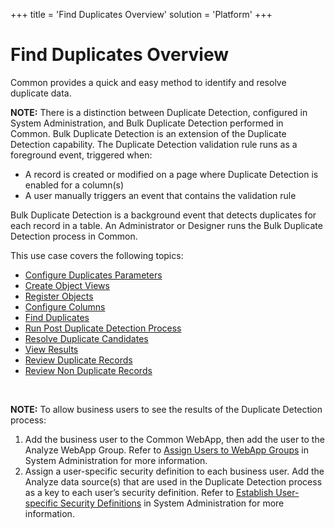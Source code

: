 +++
title = 'Find Duplicates Overview'
solution = 'Platform'
+++

# Find Duplicates Overview

Common provides a quick and easy method to identify and resolve
duplicate data.

**NOTE:** There is a distinction between Duplicate Detection, configured
in System Administration, and Bulk Duplicate Detection performed in
Common. Bulk Duplicate Detection is an extension of the Duplicate
Detection capability. The Duplicate Detection validation rule runs as a
foreground event, triggered when:

  - A record is created or modified on a page where Duplicate Detection
    is enabled for a column(s)
  - A user manually triggers an event that contains the validation rule

Bulk Duplicate Detection is a background event that detects duplicates
for each record in a table. An Administrator or Designer runs the Bulk
Duplicate Detection process in Common.

This use case covers the following topics:

  - [Configure Duplicates
    Parameters](Configure_Duplicates_Parameters.htm)
  - [Create Object Views](Create_Object_Views.htm)
  - [Register Objects](Register_Objects.htm)
  - [Configure Columns](Configure_Columns.htm)
  - [Find Duplicates](Find_Duplicates.htm)
  - [Run Post Duplicate Detection
    Process](Run_Post_Duplicate_Detection_Process.htm)
  - [Resolve Duplicate Candidates](Resolve_Duplicate_Candidates.htm)
  - [View
    Results](../../../Migration/Construct/Use_Cases/View_Results.htm)
  - [Review Duplicate Records](Review_Duplicate_Records.htm)
  - [Review Non Duplicate Records](Review_Non_Duplicate_Records.htm)

 

**NOTE:** To allow business users to see the results of the Duplicate
Detection process:

1.  Add the business user to the Common WebApp, then add the user to the
    Analyze WebApp Group. Refer to [Assign Users to WebApp
    Groups](../../Sys_Admin/Use_Cases/Assign_Users_to_WebApp_Groups.htm)
    in System Administration for more information.
2.  Assign a user-specific security definition to each business user.
    Add the Analyze data source(s) that are used in the Duplicate
    Detection process as a key to each user’s security definition. Refer
    to [Establish User-specific Security
    Definitions](../../Sys_Admin/Use_Cases/Establish_UserSpecific_Security_Definitions.htm)
    in System Administration for more information.
